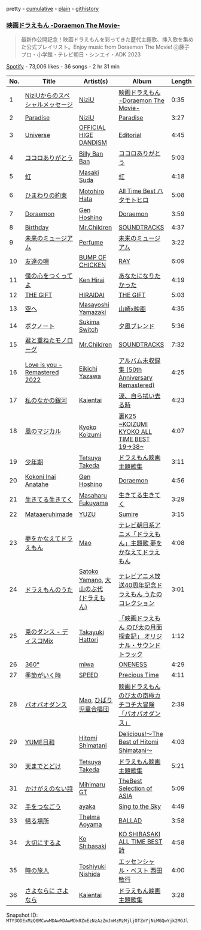 pretty - [cumulative](/playlists/cumulative/37i9dQZF1DWUVNUz8WZk9Y.md) - [plain](/playlists/plain/37i9dQZF1DWUVNUz8WZk9Y) - [githistory](https://github.githistory.xyz/mackorone/spotify-playlist-archive/blob/main/playlists/plain/37i9dQZF1DWUVNUz8WZk9Y)

### [映画ドラえもん \-Doraemon The Movie\-](https://open.spotify.com/playlist/37i9dQZF1DWUVNUz8WZk9Y)

> 最新作公開記念！映画ドラえもんを彩ってきた歴代主題歌、挿入歌を集めた公式プレイリスト。Enjoy music from Doraemon The Movie! ⓒ藤子プロ・小学館・テレビ朝日・シンエイ・ADK 2023

[Spotify](https://open.spotify.com/user/spotify) - 73,006 likes - 36 songs - 2 hr 31 min

| No. | Title | Artist(s) | Album | Length |
|---|---|---|---|---|
| 1 | [NiziUからのスペシャルメッセージ](https://open.spotify.com/track/5mURJqVQq04CMTXbD6W7ap) | [NiziU](https://open.spotify.com/artist/3z8diLlUCkN1j9N9ZdnfBJ) | [映画ドラえもん \-Doraemon The Movie\-](https://open.spotify.com/album/0hDweJfMt8lKaiISWaUYJ0) | 0:35 |
| 2 | [Paradise](https://open.spotify.com/track/4j3ZYby4xNDuqfHb3Crm4k) | [NiziU](https://open.spotify.com/artist/3z8diLlUCkN1j9N9ZdnfBJ) | [Paradise](https://open.spotify.com/album/5ItabiqjFEYWwMFL1jBfve) | 3:27 |
| 3 | [Universe](https://open.spotify.com/track/2uCN45we6vuQJIOqzuLO5k) | [OFFICIAL HIGE DANDISM](https://open.spotify.com/artist/5Vo1hnCRmCM6M4thZCInCj) | [Editorial](https://open.spotify.com/album/22nXr9DqkTAp1Y0GT1ialu) | 4:45 |
| 4 | [ココロありがとう](https://open.spotify.com/track/6yDOyzVDOs4ZA7YNcMZoTK) | [Billy Ban Ban](https://open.spotify.com/artist/3hoe4fPtz7MtwwPWypVO7n) | [ココロありがとう](https://open.spotify.com/album/6UCI4YWvsA408oCtlYN44R) | 5:03 |
| 5 | [虹](https://open.spotify.com/track/7AIj86wFWqm7X1TZ2hzHwS) | [Masaki Suda](https://open.spotify.com/artist/6n4SsAp5VjvIBg3s9QCcPX) | [虹](https://open.spotify.com/album/0hE2gFx2Dv7DEm9kepaFFi) | 4:18 |
| 6 | [ひまわりの約束](https://open.spotify.com/track/4SWzCUmuOQiPb6MJhrqZlJ) | [Motohiro Hata](https://open.spotify.com/artist/706WzkJEacBrtkHKRpBU2q) | [All Time Best ハタモトヒロ](https://open.spotify.com/album/0JacmVkCsfYIAUSwVXfc7q) | 5:08 |
| 7 | [Doraemon](https://open.spotify.com/track/2pcuXnZhTirLXsfXGVFTv2) | [Gen Hoshino](https://open.spotify.com/artist/1S2S00lgLYLGHWA44qGEUs) | [Doraemon](https://open.spotify.com/album/5VGCJPjawUCJhP4PG2IKtp) | 3:59 |
| 8 | [Birthday](https://open.spotify.com/track/0arzkZjLAK8lPIjYILGL17) | [Mr.Children](https://open.spotify.com/artist/1qma7XhwZotCAucL7NHVLY) | [SOUNDTRACKS](https://open.spotify.com/album/1EKHTn7izq40Me9Wwg87rS) | 4:37 |
| 9 | [未来のミュージアム](https://open.spotify.com/track/3IIWswUsUI4BnTWYZU2UsN) | [Perfume](https://open.spotify.com/artist/2XMxWKPKCxoLkSdpCViCnr) | [未来のミュージアム](https://open.spotify.com/album/7Bc42pyMISw5ntd3qDqUtj) | 3:22 |
| 10 | [友達の唄](https://open.spotify.com/track/7rWuSM3qyNXaVm4XqROWV1) | [BUMP OF CHICKEN](https://open.spotify.com/artist/0hSFeqPehe7FtCNWuQ6Bsy) | [RAY](https://open.spotify.com/album/7Al8QIzk8sarvtcjkY6lqw) | 6:09 |
| 11 | [僕の心をつくってよ](https://open.spotify.com/track/2zxLdUZZUBznEtI9x6pxxO) | [Ken Hirai](https://open.spotify.com/artist/6jIhEiXcCAyBsuEI7qZ9vc) | [あなたになりたかった](https://open.spotify.com/album/7JAM66YWBWKjYiqDU4oczq) | 4:19 |
| 12 | [THE GIFT](https://open.spotify.com/track/5qTwnr6WbWeeUDS9dcl5g6) | [HIRAIDAI](https://open.spotify.com/artist/7JthQ6zwNzfxRfIEjp6wUs) | [THE GIFT](https://open.spotify.com/album/423LWA7PU0o0Lke9vTFLxk) | 5:03 |
| 13 | [空へ](https://open.spotify.com/track/1BewDJrYxLgN9nS2zhZY1i) | [Masayoshi Yamazaki](https://open.spotify.com/artist/6gvedX0HcRQYMD5IhY8KKt) | [山崎x映画](https://open.spotify.com/album/3SpIt27FGjgDE6WARb1oWK) | 4:35 |
| 14 | [ボクノート](https://open.spotify.com/track/72t8Apk92BNOE9iWiVfRG9) | [Sukima Switch](https://open.spotify.com/artist/0wRzWf3I4lUl9hdFF5uL0m) | [夕風ブレンド](https://open.spotify.com/album/1augQyrMkhybkaINaxUyVL) | 5:36 |
| 15 | [君と重ねたモノローグ](https://open.spotify.com/track/4Zk4F73POCW2GKYlpLpEpD) | [Mr.Children](https://open.spotify.com/artist/1qma7XhwZotCAucL7NHVLY) | [SOUNDTRACKS](https://open.spotify.com/album/1EKHTn7izq40Me9Wwg87rS) | 7:32 |
| 16 | [Love is you \- Remastered 2022](https://open.spotify.com/track/5pB0jgJRHCgRfTOtX8sDJ5) | [Eikichi Yazawa](https://open.spotify.com/artist/6r4KqrquvtAy0fcJUU2VGB) | [アルバム未収録集 \(50th Anniversary Remastered\)](https://open.spotify.com/album/3zm7A7DGyIJnwz7f4uTlhi) | 4:25 |
| 17 | [私のなかの銀河](https://open.spotify.com/track/18TJmCozSNyy2apOJfF8Wt) | [Kaientai](https://open.spotify.com/artist/1DsKJnZ0VeVD4ZEpDIegQF) | [涙、自ら拭い去る時](https://open.spotify.com/album/0lKauXhP2Zl2zOvXTgR7Co) | 4:23 |
| 18 | [風のマジカル](https://open.spotify.com/track/0mv1d2ALQZf7EORUJym7BU) | [Kyoko Koizumi](https://open.spotify.com/artist/47CIQFAst7iOrRZ16XOfP8) | [裏K25 \~KOIZUMI KYOKO ALL TIME BEST 19→38\~](https://open.spotify.com/album/3dCD0h7bx5v13OSfV86d3r) | 4:07 |
| 19 | [少年期](https://open.spotify.com/track/1ReCdmB1c7TCxTcaxYK8Z7) | [Tetsuya Takeda](https://open.spotify.com/artist/69XPjjmtVFyntrir7ZHfnk) | [ドラえもん映画主題歌集](https://open.spotify.com/album/6ClSL3281Uc1W0zBgOoViV) | 3:11 |
| 20 | [Kokoni Inai Anatahe](https://open.spotify.com/track/1plEsqK09kXS5RRja71Mrz) | [Gen Hoshino](https://open.spotify.com/artist/1S2S00lgLYLGHWA44qGEUs) | [Doraemon](https://open.spotify.com/album/5VGCJPjawUCJhP4PG2IKtp) | 4:56 |
| 21 | [生きてる生きてく](https://open.spotify.com/track/6TT5cVq9gtm9Fxm1jm3RSj) | [Masaharu Fukuyama](https://open.spotify.com/artist/5FGlhIQqewJRV8fx24toG0) | [生きてる生きてく](https://open.spotify.com/album/7qkPAM0ZbpWoZgfTbIxpg3) | 3:29 |
| 22 | [Mataaeruhimade](https://open.spotify.com/track/3cevL1Y1NBLfomUb4PTSej) | [YUZU](https://open.spotify.com/artist/7lNFzeAXmSIKexINNgO6bu) | [Sumire](https://open.spotify.com/album/7wUKJQi5cvyTYnoGf4inTT) | 3:15 |
| 23 | [夢をかなえてドラえもん](https://open.spotify.com/track/6FEABJMKAHeFuz3OrKw5ix) | [Mao](https://open.spotify.com/artist/3FqWvozs0flehtWPsXuNdo) | [テレビ朝日系アニメ「ドラえもん」主題歌 夢をかなえてドラえもん](https://open.spotify.com/album/4wS3lDrvp1wPIh1KdNfqCN) | 4:08 |
| 24 | [ドラえもんのうた](https://open.spotify.com/track/6rZW4S32ocga4upgydixZ0) | [Satoko Yamano](https://open.spotify.com/artist/6RN3CWxzQHF7m1txkot9Bm), [大山のぶ代 \(ドラえもん\)](https://open.spotify.com/artist/5V0fl2vEUF1LJY0EiOzqdj) | [テレビアニメ放送40周年記念ドラえもん うたのコレクション](https://open.spotify.com/album/2z7ZCvngxAsF4GvFHaXZUx) | 3:01 |
| 25 | [兎のダンス \- ディスコMix](https://open.spotify.com/track/4LFRXRyJ9FS1VZYGlfVzVu) | [Takayuki Hattori](https://open.spotify.com/artist/76bJYea3ZCMhhO8aF0iU5W) | [「映画ドラえもん のび太の月面探査記」 オリジナル・サウンドトラック](https://open.spotify.com/album/6VsE03eRiyrsrPExSbodmX) | 1:12 |
| 26 | [360°](https://open.spotify.com/track/4pKec5b5lmWSMFZuaw9gbd) | [miwa](https://open.spotify.com/artist/3R3WEsfL1WC1zLiz3XG9K5) | [ONENESS](https://open.spotify.com/album/4jZODszCaZhvj2fg9JwRai) | 4:29 |
| 27 | [季節がいく時](https://open.spotify.com/track/4STyGIa61Kpz51HaC4AdEP) | [SPEED](https://open.spotify.com/artist/3VpWtcxsAiE148UkrC1yt9) | [Precious Time](https://open.spotify.com/album/62ZzDxPA2TU4JVnUMEcnOy) | 4:11 |
| 28 | [パオパオダンス](https://open.spotify.com/track/2liVyrBKYjEt0jUXXLZrnY) | [Mao](https://open.spotify.com/artist/3FqWvozs0flehtWPsXuNdo), [ひばり児童合唱団](https://open.spotify.com/artist/2uTsoHGIkGX1Yz0VKOSD4l) | [映画ドラえもん のび太の南極カチコチ大冒険「パオパオダンス」](https://open.spotify.com/album/0w5MMmPIDAFdpEdDmOaAQ9) | 2:39 |
| 29 | [YUME日和](https://open.spotify.com/track/78tE9IdvgaY0GA99p4qXy8) | [Hitomi Shimatani](https://open.spotify.com/artist/34eavfJpWV3DnvwqOmml18) | [Delicious!〜The Best of Hitomi Shimatani〜](https://open.spotify.com/album/6jNMaxEg9Da0jUmv8jwmv6) | 4:03 |
| 30 | [天までとどけ](https://open.spotify.com/track/6nPZ1aDIYfObOtdOaoEaOC) | [Tetsuya Takeda](https://open.spotify.com/artist/69XPjjmtVFyntrir7ZHfnk) | [ドラえもん映画主題歌集](https://open.spotify.com/album/6ClSL3281Uc1W0zBgOoViV) | 5:21 |
| 31 | [かけがえのない詩](https://open.spotify.com/track/4PpHDUHL6HYPIahZDCX2Q7) | [Mihimaru GT](https://open.spotify.com/artist/29PeG6G6C986jnRPBECm4D) | [TheBest Selection of ASIA](https://open.spotify.com/album/4Ebv1ivlrjcYyUsG1Qt2d2) | 5:09 |
| 32 | [手をつなごう](https://open.spotify.com/track/1QoCVPSbayKifYbYIVDMV6) | [ayaka](https://open.spotify.com/artist/22FsmLO3ZyvgWBy5QbfcQi) | [Sing to the Sky](https://open.spotify.com/album/4dnXPRhXmwucQfyA2Qhlha) | 4:49 |
| 33 | [帰る場所](https://open.spotify.com/track/5NkRMqbLWkWemyjsRpxVlg) | [Thelma Aoyama](https://open.spotify.com/artist/1AU9Y5Y2Taxe4yh7AI6JRD) | [BALLAD](https://open.spotify.com/album/0J4VLq05izAr156iadxgLc) | 3:58 |
| 34 | [大切にするよ](https://open.spotify.com/track/4UF3JsmwjkCzuaP3zCribq) | [Ko Shibasaki](https://open.spotify.com/artist/5YixSA79eNkVmTq8xzRYF7) | [KO SHIBASAKI ALL TIME BEST 詩](https://open.spotify.com/album/3iBSAO7iI16Jw8vwIDTkXX) | 4:58 |
| 35 | [時の旅人](https://open.spotify.com/track/2u0EiTzKREGGN1BnIpOp3Q) | [Toshiyuki Nishida](https://open.spotify.com/artist/4djumM1qrx3qrRNTQworSy) | [エッセンシャル・ベスト 西田敏行](https://open.spotify.com/album/0cFhaCH30tnnGc73zMlB8S) | 4:00 |
| 36 | [さよならに さよなら](https://open.spotify.com/track/484QMEcJmYvoV0QmJfSJaw) | [Kaientai](https://open.spotify.com/artist/1DsKJnZ0VeVD4ZEpDIegQF) | [ドラえもん映画主題歌集](https://open.spotify.com/album/6ClSL3281Uc1W0zBgOoViV) | 3:28 |

Snapshot ID: `MTY3ODExMzQ0MCwwMDAwMDAwMDk0ZmEzNzAzZmJmMzMzMjljOTZmYjNiMGQwYjk2MGJl`
